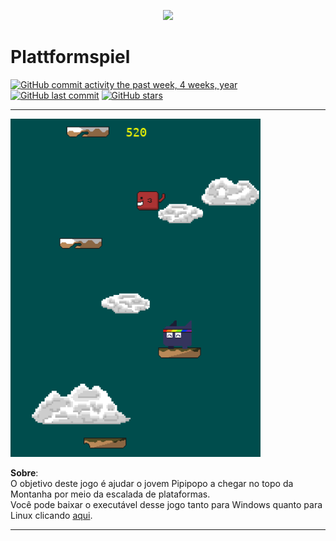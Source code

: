 <p align="center"><a href="https://www.hackerrank.com/werctonmatheus"><img src="https://miro.medium.com/max/640/0*nr8xfIriulC1eIkW.png" ></a></p>


# Plattformspiel

[![GitHub commit activity the past week, 4 weeks, year](https://img.shields.io/github/commit-activity/y/wercton/My-PyGames?color=orange)](https://github.com/Wercton/My-PyGames)
[![GitHub last commit](https://img.shields.io/github/last-commit/Wercton/My-PyGames?color=blue)](https://github.com/Wercton/My-PyGames) 
[![GitHub stars](https://img.shields.io/github/stars/Wercton/My-PyGames?color=green)](https://github.com/Wercton/My-PyGames)

 ---
 
<img src="./data/printscreen/printscreen1.png" width="400px" /></a>
 
**Sobre**:  
O objetivo deste jogo é ajudar o jovem Pipipopo a chegar no topo da Montanha por meio da escalada de plataformas.  
Você pode baixar o executável desse jogo tanto para Windows quanto para Linux clicando [aqui](https://wercton.itch.io/plattformspiel).
  
 ---
 
